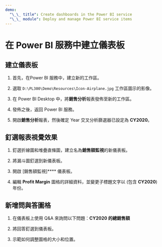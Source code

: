 ```yaml
---
demo:
  "\_\_ title": Create dashboards in the Power BI service
  "\_\_ module": Deploy and manage Power BI service items
---
```

# 在 Power BI 服務中建立儀表板

## 建立儀表板

1. 首先，在Power BI 服務中，建立新的工作區。

1. 選取 `D:\PL300\Demo\Resources\Icon-Airplane.jpg` 工作區圖示的影像。

1. 在 Power BI Desktop 中，將**銷售分析**報表發佈至新的工作區。

1. 發佈之後，返回 Power BI 服務。

1. 開啟**銷售分析**報表，然後確定 Year 交叉分析篩選器已設定為 **CY2020**。

## 釘選報表視覺效果

1. 釘選折線圖和堆疊直條圖，建立名為**銷售額監視**的新儀表板。

1. 將漏斗圖釘選到新儀表板。

1. 開啟 [銷售額監視]**** 儀表板。

1. 編輯 **Profit Margin** 圖格的詳細資料，並變更子標題文字以 (包含 **CY2020**) 年份。

## 新增問與答圖格

1. 在儀表板上使用 Q&A 來詢問以下問題：**CY2020 的總銷售額**

1. 將回答釘選到儀表板。

1. 示範如何調整圖格的大小和位置。
